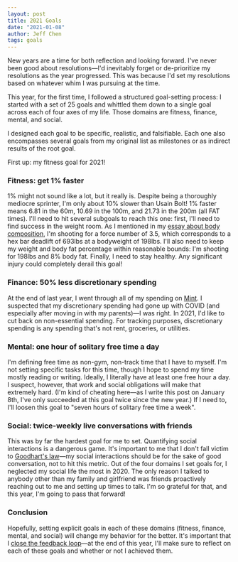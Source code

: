 ```yaml
---
layout: post
title: 2021 Goals
date: "2021-01-08"
author: Jeff Chen
tags: goals
---
```


New years are a time for both reflection and looking forward. I've never been good about resolutions—I'd inevitably forget or de-prioritize my resolutions as the year progressed. This was because I'd set my resolutions based on whatever whim I was pursuing at the time.

This year, for the first time, I followed a structured goal-setting process: I started with a set of 25 goals and whittled them down to a single goal across each of four axes of my life. Those domains are fitness, finance, mental, and social.

I designed each goal to be specific, realistic, and falsifiable. Each one also encompasses several goals from my original list as milestones or as indirect results of the root goal.

First up: my fitness goal for 2021!

<!-- excerpt -->

### Fitness: get 1% faster

1% might not sound like a lot, but it really is. Despite being a thoroughly mediocre sprinter, I'm only about 10% slower than Usain Bolt! 1% faster means 6.81 in the 60m, 10.69 in the 100m, and 21.73 in the 200m (all FAT times).
I'll need to hit several subgoals to reach this one: first, I'll need to find success in the weight room. As I mentioned in my [essay about body composition](https://jeffchen.dev/posts/Body-Composition-For-Sprinters/), I'm shooting for a force number of 3.5, which corresponds to a hex bar deadlift of 693lbs at a bodyweight of 198lbs. I'll also need to keep my weight and body fat percentage within reasonable bounds: I'm shooting for 198lbs and 8% body fat. Finally, I need to stay healthy. Any significant injury could completely derail this goal!

### Finance: 50% less discretionary spending

At the end of last year, I went through all of my spending on [Mint](https://www.mint.com/). I suspected that my discretionary spending had gone up with COVID (and especially after moving in with my parents)—I was right. In 2021, I'd like to cut back on non-essential spending. For tracking purposes, discretionary spending is any spending that's not rent, groceries, or utilities.

### Mental: one hour of solitary free time a day

I'm defining free time as non-gym, non-track time that I have to myself. I'm not setting specific tasks for this time, though I hope to spend my time mostly reading or writing.
Ideally, I literally have at least one free hour a day. I suspect, however, that work and social obligations will make that extremely hard. (I'm kind of cheating here—as I write this post on January 8th, I've only succeeded at this goal twice since the new year.) If I need to, I'll loosen this goal to "seven hours of solitary free time a week".

### Social: twice-weekly live conversations with friends

This was by far the hardest goal for me to set. Quantifying social interactions is a dangerous game. It's important to me that I don't fall victim to [Goodhart's law](https://en.wikipedia.org/wiki/Goodhart%27s_law)—my social interactions should be for the sake of good conversation, not to hit this metric.
Out of the four domains I set goals for, I neglected my social life the most in 2020. The only reason I talked to anybody other than my family and girlfriend was friends proactively reaching out to me and setting up times to talk. I'm so grateful for that, and this year, I'm going to pass that forward!

### Conclusion

Hopefully, setting explicit goals in each of these domains (fitness, finance, mental, and social) will change my behavior for the better. It's important that I [close the feedback loop](https://fs.blog/2011/10/mental-model-feedback-loops/)—at the end of this year, I'll make sure to reflect on each of these goals and whether or not I achieved them.
